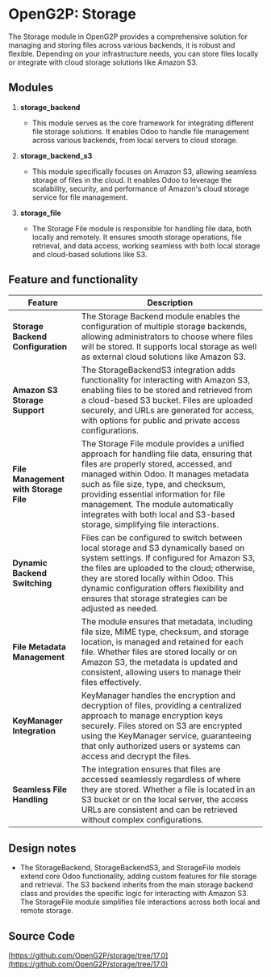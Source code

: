 # OpenG2P: Storage
The Storage module in OpenG2P provides a comprehensive solution for managing and storing files across various backends, it is robust and flexible. Depending on your infrastructure needs, you can store files locally or integrate with cloud storage solutions like Amazon S3.
## Modules
1. **storage_backend**
   - This module serves as the core framework for integrating different file storage solutions. It enables Odoo to handle file management across various backends, from local servers to cloud storage.

2. **storage_backend_s3**
   - This module specifically focuses on Amazon S3, allowing seamless storage of files in the cloud. It enables Odoo to leverage the scalability, security, and performance of Amazon's cloud storage service for file management.

3. **storage_file**
   - The Storage File module is responsible for handling file data, both locally and remotely. It ensures smooth storage operations, file retrieval, and data access, working seamless with both local storage and cloud-based solutions like S3.

## Feature and functionality
| **Feature** | **Description**  |
| ------- | --- |
| **Storage Backend Configuration** | The Storage Backend module enables the configuration of multiple storage backends, allowing administrators to choose where files will be stored. It supports local storage as well as external cloud solutions like Amazon S3.|
| **Amazon S3 Storage Support** | The StorageBackendS3 integration adds functionality for interacting with Amazon S3, enabling files to be stored and retrieved from a cloud-based S3 bucket. Files are uploaded securely, and URLs are generated for access, with options for public and private access configurations. |
| **File Management with Storage File** | The Storage File module provides a unified approach for handling file data, ensuring that files are properly stored, accessed, and managed within Odoo. It manages metadata such as file size, type, and checksum, providing essential information for file management. The module automatically integrates with both local and S3-based storage, simplifying file interactions. |
| **Dynamic Backend Switching** | Files can be configured to switch between local storage and S3 dynamically based on system settings. If configured for Amazon S3, the files are uploaded to the cloud; otherwise, they are stored locally within Odoo. This dynamic configuration offers flexibility and ensures that storage strategies can be adjusted as needed. |
| **File Metadata Management** | The module ensures that metadata, including file size, MIME type, checksum, and storage location, is managed and retained for each file. Whether files are stored locally or on Amazon S3, the metadata is updated and consistent, allowing users to manage their files effectively. |
| **KeyManager Integration** | KeyManager handles the encryption and decryption of files, providing a centralized approach to manage encryption keys securely. Files stored on S3 are encrypted using the KeyManager service, guaranteeing that only authorized users or systems can access and decrypt the files. |
| **Seamless File Handling** | The integration ensures that files are accessed seamlessly regardless of where they are stored. Whether a file is located in an S3 bucket or on the local server, the access URLs are consistent and can be retrieved without complex configurations. |

## Design notes
   - The StorageBackend, StorageBackendS3, and StorageFile models extend core Odoo functionality, adding custom features for file storage and retrieval. The S3 backend inherits from the main storage backend class and provides the specific logic for interacting with Amazon S3. The StorageFile module simplifies file interactions across both local and remote storage.

## Source Code
[https://github.com/OpenG2P/storage/tree/17.0](https://github.com/OpenG2P/storage/tree/17.0)
